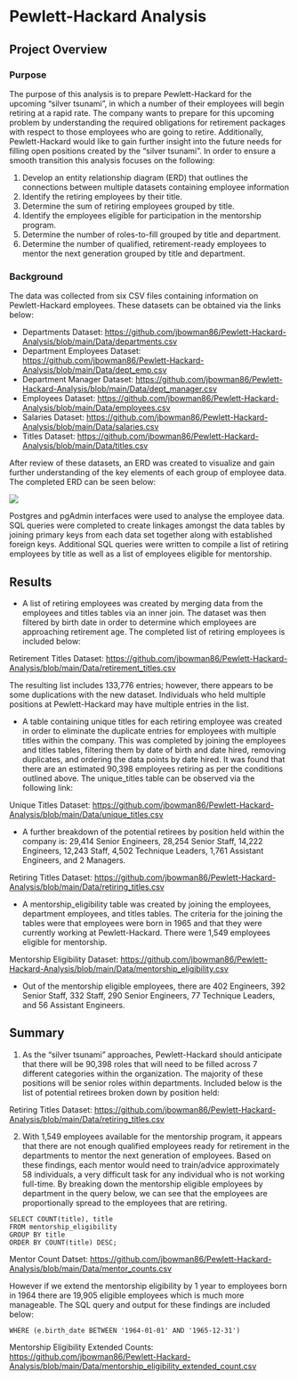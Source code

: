 # Pewlett-Hackard Analysis 

## Project Overview 

### Purpose

The purpose of this analysis is to prepare Pewlett-Hackard for the upcoming “silver tsunami”, in which a number of their employees will begin retiring at a rapid rate.  The company wants to prepare for this upcoming problem by understanding the required obligations for retirement packages with respect to those employees who are going to retire.  Additionally, Pewlett-Hackard would like to gain further insight into the future needs for filling open positions created by the “silver tsunami”. In order to ensure a smooth transition this analysis focuses on the following: 

1.	Develop an entity relationship diagram (ERD) that outlines the connections between multiple datasets containing employee information
2.	Identify the retiring employees by their title.
2.	Determine the sum of retiring employees grouped by title.
3.	Identify the employees eligible for participation in the mentorship program.
4.	Determine the number of roles-to-fill grouped by title and department.
5.	Determine the number of qualified, retirement-ready employees to mentor the next generation grouped by title and department.

### Background

The data was collected from six CSV files containing information on Pewlett-Hackard employees.  These datasets can be obtained via the links below:

  - Departments Dataset: https://github.com/jbowman86/Pewlett-Hackard-Analysis/blob/main/Data/departments.csv
  - Department Employees Dataset: https://github.com/jbowman86/Pewlett-Hackard-Analysis/blob/main/Data/dept_emp.csv
  - Department Manager Dataset: https://github.com/jbowman86/Pewlett-Hackard-Analysis/blob/main/Data/dept_manager.csv
  - Employees Dataset: https://github.com/jbowman86/Pewlett-Hackard-Analysis/blob/main/Data/employees.csv  
  - Salaries Dataset: https://github.com/jbowman86/Pewlett-Hackard-Analysis/blob/main/Data/salaries.csv  
  - Titles Dataset: https://github.com/jbowman86/Pewlett-Hackard-Analysis/blob/main/Data/titles.csv

After review of these datasets, an ERD was created to visualize and gain further understanding of the key elements of each group of employee data.  The completed ERD can be seen below:

![
](https://github.com/jbowman86/Pewlett-Hackard-Analysis/blob/main/Data/ERD_Pewlett_Hackard.png)

Postgres and pgAdmin interfaces were used to analyse the employee data.  SQL queries were completed to create linkages amongst the data tables by joining primary keys from each data set together along with established foreign keys.  Additional SQL queries were written to compile a list of retiring employees by title as well as a list of employees eligible for mentorship.

## Results  

- A list of retiring employees was created by merging data from the employees and titles tables via an inner join.  The dataset was then filtered by birth date in order to determine which employees are approaching retirement age.  The completed list of retiring employees is included below:

Retirement Titles Dataset: https://github.com/jbowman86/Pewlett-Hackard-Analysis/blob/main/Data/retirement_titles.csv

The resulting list includes 133,776 entries; however, there appears to be some duplications with the new dataset.  Individuals who held multiple positions at Pewlett-Hackard may have multiple entries in the list.

- A table containing unique titles for each retiring employee was created in order to eliminate the duplicate entries for employees with multiple titles within the company.  This was completed by joining the employees and titles tables, filtering them by date of birth and date hired, removing duplicates, and ordering the data points by date hired.  It was found that there are an estimated 90,398 employees retiring as per the conditions outlined above.  The unique_titles table can be observed via the following link:

Unique Titles Dataset: https://github.com/jbowman86/Pewlett-Hackard-Analysis/blob/main/Data/unique_titles.csv

- A further breakdown of the potential retirees by position held within the company is: 29,414 Senior Engineers, 28,254 Senior Staff, 14,222 Engineers, 12,243 Staff, 4,502 Technique Leaders, 1,761 Assistant Engineers, and 2 Managers. 

Retiring Titles Dataset: https://github.com/jbowman86/Pewlett-Hackard-Analysis/blob/main/Data/retiring_titles.csv

- A mentorship_eligibility table was created by joining the employees, department employees, and titles tables. The criteria for the joining the tables were that employees were born in 1965 and that they were currently working at Pewlett-Hackard. There were 1,549 employees eligible for mentorship.

Mentorship Eligibility Dataset: https://github.com/jbowman86/Pewlett-Hackard-Analysis/blob/main/Data/mentorship_eligibility.csv

- Out of the mentorship eligible employees, there are 402 Engineers, 392 Senior Staff, 332 Staff, 290 Senior Engineers, 77 Technique Leaders, and 56 Assistant Engineers. 

## Summary

1.	As the “silver tsunami” approaches, Pewlett-Hackard should anticipate  that there will be 90,398 roles that will need to be filled across 7 different categories within the organization.  The majority of these positions will be senior roles within departments.  Included below is the list of potential retirees broken down by position held:

Retiring Titles Dataset: https://github.com/jbowman86/Pewlett-Hackard-Analysis/blob/main/Data/retiring_titles.csv

2.	With 1,549 employees available for the mentorship program, it appears that there are not enough qualified employees ready for retirement in the departments to mentor the next generation of employees. Based on these findings, each mentor would need to train/advice approximately 58 individuals, a very difficult task for any individual who is not working full-time.  By breaking down the mentorship eligible employees by department in the query below, we can see that the employees are proportionally spread to the employees that are retiring. 
```
SELECT COUNT(title), title
FROM mentorship_eligibility
GROUP BY title
ORDER BY COUNT(title) DESC;
```
Mentor Count Datset: https://github.com/jbowman86/Pewlett-Hackard-Analysis/blob/main/Data/mentor_counts.csv

However if we extend the mentorship eligibility by 1 year to employees born in 1964 there are 19,905 eligible employees which is much more manageable.  The SQL query and output for these findings are included below:

```
WHERE (e.birth_date BETWEEN '1964-01-01' AND '1965-12-31')
```
Mentorship Eligibility Extended Counts: https://github.com/jbowman86/Pewlett-Hackard-Analysis/blob/main/Data/mentorship_eligibility_extended_count.csv

